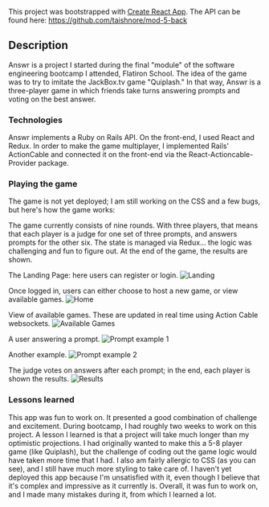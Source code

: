 This project was bootstrapped with [Create React App](https://github.com/facebook/create-react-app).
The API can be found here: https://github.com/taishnore/mod-5-back

## Description

Answr is a project I started during the final "module" of the software engineering bootcamp I attended, Flatiron School. The idea of the game was to try to imitate the JackBox.tv game "Quiplash." In that way, Answr is a three-player game in which friends take turns answering prompts and voting on the best answer. 

### Technologies

Answr implements a Ruby on Rails API. On the front-end, I used React and Redux. In order to make the game multiplayer, I implemented Rails' ActionCable and connected it on the front-end via the React-Actioncable-Provider package. 

### Playing the game

The game is not yet deployed; I am still working on the CSS and a few bugs, but here's how the game works:

The game currently consists of nine rounds. With three players, that means that each player is a judge for one set of three prompts, and answers prompts for the other six. The state is managed via Redux... the logic was challenging and fun to figure out. At the end of the game, the results are shown.


The Landing Page: here users can register or login.
![Landing](https://i.imgur.com/tNe4zue.png)

Once logged in, users can either choose to host a new game, or view available games.
![Home](https://i.imgur.com/tsIuyhv.png)

View of available games. These are updated in real time using Action Cable websockets.
![Available Games](https://i.imgur.com/IgspwQo.png)

A user answering a prompt.
![Prompt example 1](https://i.imgur.com/Ke9QYgN.png)

Another example.
![Prompt example 2](https://i.imgur.com/xXAjwzT.png)

The judge votes on answers after each prompt; in the end, each player is shown the results.
![Results](https://i.imgur.com/KfzQzgJ.png)


### Lessons learned
This app was fun to work on. It presented a good combination of challenge and excitement. During bootcamp, I had roughly two weeks to work on this project. A lesson I learned is that a project will take much longer than my optimistic projections. I had originally wanted to make this a 5-8 player game (like Quiplash), but the challenge of coding out the game logic would have taken more time that I had. I also am fairly allergic to CSS (as you can see), and I still have much more styling to take care of. I haven't yet deployed this app because I'm unsatisfied with it, even though I believe that it's complex and impressive as it currently is. Overall, it was fun to work on, and I made many mistakes during it, from which I learned a lot.





